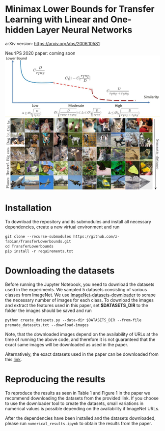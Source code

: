 # Minimax Lower Bounds for Transfer Learning with Linear and One-hidden Layer Neural Networks
arXiv version: https://arxiv.org/abs/2006.10581

NeurIPS 2020 paper: coming soon
![lowerbounds](assets/picture_neurips.png)
![montage](assets/montage.png)

# Installation
To download the repository and its submodules and install all necessary dependencies, create a new virtual environment and run
````
git clone --recurse-submodules https://github.com/z-fabian/TransferLowerbounds.git
cd TransferLowerbounds
pip install -r requirements.txt
````

# Downloading the datasets
Before running the Jupyter Notebook, you need to download the datasets used in the experiments. We sampled 5 datasets consisting of various classes from ImageNet. We use [ImageNet-datasets-downloader](https://github.com/mf1024/ImageNet-datasets-downloader) to scrape the necessary number of images for each class. To download the images and extract the features used in this paper, set **$DATASETS_DIR** to the folder the images should be saved and run
````
python create_datasets.py --data-dir $DATASETS_DIR --from-file premade_datasets.txt --download-images
````
Note, that the downloaded images depend on the availability of URLs at the time of running the above code, and therefore it is not guaranteed that the exact same images will be downloaded as used in the paper.

Alternatively, the exact datasets used in the paper can be downloaded from this [link](https://drive.google.com/file/d/1SprV04o-ih7yu-y6Mt4ieKUD5BZW3keS/view?usp=sharing).

# Reproducing the results
To reproduce the results as seen in Table 1 and Figure 1 in the paper we recommend downloading the datasets from the provided link. If you choose to use the downloader tool to create the datasets, small variations in numerical values is possible depending on the availability if ImageNet URLs.

After the dependencies have been installed and the datasets downloaded, please run `numerical_results.ipynb` to obtain the results from the paper.
